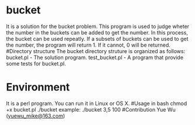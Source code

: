 # bucket
It is a solution for the bucket problem. This program is used to judge wheter the number in the buckets can be added to get the number. In this process, the bucket can be used repeatly. If a subsets of buckets can be used to get the number, the program will return 1. If it cannot, 0 will be returned.
#Directory structure
The bucket directory struture is organized as follows:
bucket.pl - The solution program.
test_bucket.pl - A program that provide some tests for bucket.pl.

# Environment
It is a perl program. You can run it in Linux or OS X.
#Usage
in bash
 chmod +x bucket.pl
 ./bucket <buckets> <number>
example:
 ./bucket 3,5 100
#Contribution
Yue Wu (yuewu_mike@163.com)
